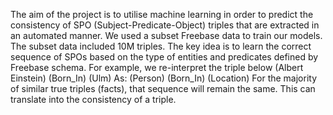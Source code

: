 The aim of the project is to utilise machine learning in order to predict the consistency of SPO (Subject-Predicate-Object) triples that are extracted in an automated manner. We used a subset Freebase data to train our models. The subset data included 10M triples.
The key idea is to learn the correct sequence of SPOs based on the type of entities and predicates defined by Freebase schema.
For example, we re-interpret the triple below
(Albert Einstein) (Born_In) (Ulm)
As:
(Person) (Born_In) (Location)
For the majority of similar true triples (facts), that sequence will remain the same. This can translate into the consistency of a triple.

